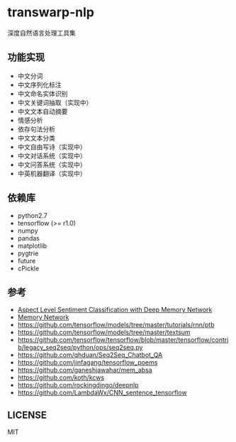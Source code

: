 # transwarp-nlp

深度自然语言处理工具集

## 功能实现

- 中文分词
- 中文序列化标注
- 中文命名实体识别
- 中文关键词抽取（实现中）
- 中文文本自动摘要
- 情感分析
- 依存句法分析
- 中文文本分类
- 中文自由写诗（实现中）
- 中文对话系统（实现中）
- 中文问答系统（实现中）
- 中英机器翻译（实现中）

## 依赖库

* python2.7
* tensorflow (>= r1.0)
* numpy
* pandas
* matplotlib
* pygtrie
* future
* cPickle

## 参考 

* [Aspect Level Sentiment Classification with Deep Memory Network](https://arxiv.org/abs/1605.08900)
* [Memory Network](https://arxiv.org/pdf/1410.3916.pdf)
* https://github.com/tensorflow/models/tree/master/tutorials/rnn/ptb
* https://github.com/tensorflow/models/tree/master/textsum
* https://github.com/tensorflow/tensorflow/blob/master/tensorflow/contrib/legacy_seq2seq/python/ops/seq2seq.py
* https://github.com/qhduan/Seq2Seq_Chatbot_QA
* https://github.com/jinfagang/tensorflow_poems
* https://github.com/ganeshjawahar/mem_absa
* https://github.com/koth/kcws
* https://github.com/rockingdingo/deepnlp
* https://github.com/LambdaWx/CNN_sentence_tensorflow

## LICENSE

MIT
